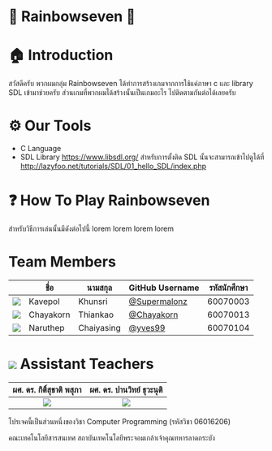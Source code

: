 # 🌈 Rainbowseven 🌈
# 🏠 Introduction
สวัสดีครับ พวกผมกลุ่ม Rainbowseven ได้ทำการสร้างเกมจากการใช้แค่ภาษา c และ library SDL เข้ามาช่วยครับ ส่วนเกมที่พวกผมได้สร้างนั้นเป็นเกมอะไร ไปติดตามกันต่อได้เลยครับ
# ⚙️ Our Tools
* C Language
* SDL Library https://www.libsdl.org/
  สำหรับการตั้งติด SDL นั้นจะสามารถเข้าไปดูได้ที่ http://lazyfoo.net/tutorials/SDL/01_hello_SDL/index.php

# ❓ How To Play Rainbowseven
สำหรับวิธีการเล่นนั้นมีดังต่อไปนี้ lorem lorem lorem lorem

# Team Members
|  |ชื่อ|นามสกุล|GitHub Username|รหัสนักศึกษา|
|:-:|--|------|---------------|---------|
|![](/Resource/tle.jpg)|Kavepol|Khunsri|[@Supermalonz](https://github.com/Supermalonz)|60070003|
|![](/Resource/eng.jpg)|Chayakorn|Thiankao|[@Chayakorn](https://github.com/Chayakorn)|60070013|
|![](/Resource/mark.jpg)|Naruthep| Chaiyasing|[@yves99](https://github.com/yves99)|60070104|


# ![](/Resources/Team.png) Assistant Teachers
|ผศ. ดร. กิติ์สุชาติ พสุภา|ผศ. ดร. ปานวิทย์ ธุวะนุติ|
|:-:|:-:|
|![](/Resources/AjOng.jpg)|![](/Resources/AjPanwit.jpg)|

โปรเจคนี้เป็นส่วนหนึ่งของวิชา Computer Programming (รหัสวิชา 06016206)

คณะเทคโนโลยีสารสนเทศ สถาบันเทคโนโลยีพระจอมเกล้าเจ้าคุณทหารลาดกระบัง
